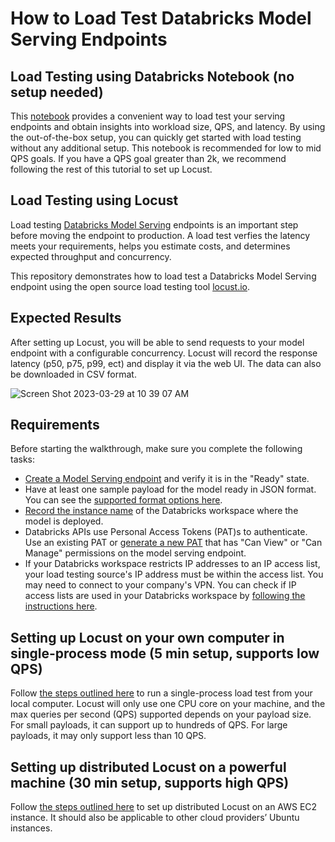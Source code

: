 # How to Load Test Databricks Model Serving Endpoints

## Load Testing using Databricks Notebook (no setup needed)
This [notebook](/db_load_testing_notebook) provides a convenient way to load test your serving endpoints and obtain insights into workload size, QPS, and latency. By using the out-of-the-box setup, you can quickly get started with load testing without any additional setup. This notebook is recommended for low to mid QPS goals. If you have a QPS goal greater than 2k, we recommend following the rest of this tutorial to set up Locust.

## Load Testing using Locust
Load testing [Databricks Model Serving](https://docs.databricks.com/machine-learning/model-serving/index.html) endpoints is an important step before moving the endpoint to production. A load test verfies the latency meets your requirements, helps you estimate costs, and determines expected throughput and concurrency. 

This repository demonstrates how to load test a Databricks Model Serving endpoint using the open source load testing tool [locust.io](https://locust.io/).

## Expected Results

After setting up Locust, you will be able to send requests to your model endpoint with a configurable concurrency. Locust will record the response latency (p50, p75, p99, ect) and display it via the web UI. The data can also be downloaded in CSV format.

![Screen Shot 2023-03-29 at 10 39 07 AM](https://user-images.githubusercontent.com/93339895/228624340-4cec3835-4d2d-4ff9-8fa6-24ec2b6197c4.png)

## Requirements

Before starting the walkthrough, make sure you complete the following tasks:

- [Create a Model Serving endpoint](https://docs.databricks.com/machine-learning/model-serving/create-manage-serving-endpoints.html#ui-workflow) and verify it is in the "Ready" state.
- Have at least one sample payload for the model ready in JSON format. You can see the [supported format options here](https://docs.databricks.com/machine-learning/model-serving/create-manage-serving-endpoints.html#request-format).
- [Record the instance name](https://docs.databricks.com/workspace/workspace-details.html#workspace-instance-names-urls-and-ids) of the Databricks workspace where the model is deployed.
- Databricks APIs use Personal Access Tokens (PAT)s to authenticate. Use an existing PAT or [generate a new PAT](https://docs.databricks.com/dev-tools/auth.html#personal-access-tokens-for-users) that has "Can View" or "Can Manage" permissions on the model serving endpoint. 
- If your Databricks workspace restricts IP addresses to an IP access list, your load testing source's IP address must be within the access list. You may need to connect to your company's VPN. You can check if IP access lists are used in your Databricks workspace by [following the instructions here](https://docs.databricks.com/security/network/ip-access-list.html#check-if-your-workspace-has-the-ip-access-list-feature-enabled).

## Setting up Locust on your own computer in single-process mode (5 min setup, supports low QPS)

Follow [the steps outlined here](/local_load_test/README.md) to run a single-process load test from your local computer. Locust will only use one CPU core on your machine, and the max queries per second (QPS) supported depends on your payload size. For small payloads, it can support up to hundreds of QPS. For large payloads, it may only support less than 10 QPS.

## Setting up distributed Locust on a powerful machine (30 min setup, supports high QPS)
Follow [the steps outlined here](/high_qps_load_test/README.md) to set up distributed Locust on an AWS EC2 instance. It should also be applicable to other cloud providers’ Ubuntu instances.
